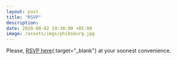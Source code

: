 ```yaml
---
layout: post
title: "RSVP"
description:
date: 2020-08-02 19:30:00 +05:00
image: /assets/imgs/phibsburg.jpg
---
```

Please, [RSVP here](https://docs.google.com/forms/d/e/1FAIpQLSco7VFiO_Y6NewNLU3onANsMjK5UYwXTMqbEQGNehc2EOgoxA/viewform?usp=sf_link){:target="_blank"} at your soonest convenience.